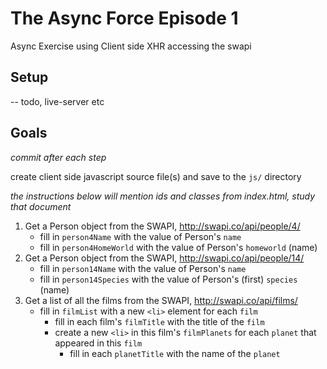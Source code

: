 # The Async Force Episode 1

Async Exercise using Client side XHR accessing the swapi

## Setup

-- todo, live-server etc

## Goals

_commit after each step_

create client side javascript source file(s) and save to the `js/` directory

_the instructions below will mention ids and classes from index.html, study that document_

1. Get a Person object from the SWAPI, http://swapi.co/api/people/4/
    - fill in `person4Name` with the value of Person's `name`
    - fill in `person4HomeWorld` with the value of Person's `homeworld` (name)
1. Get a Person object from the SWAPI, http://swapi.co/api/people/14/
    - fill in `person14Name` with the value of Person's `name`
    - fill in `person14Species` with the value of Person's (first) `species` (name)
1. Get a list of all the films from the SWAPI, http://swapi.co/api/films/
    - fill in `filmList` with a new `<li>` element for each `film`
        - fill in each film's `filmTitle` with the title of the `film`
        - create a new `<li>` in this film's `filmPlanets` for each `planet` that appeared in this `film`
            - fill in each `planetTitle` with the name of the `planet`
